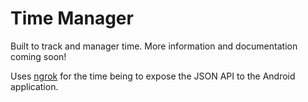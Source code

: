 # Time Manager

Built to track and manager time. More information and documentation coming soon!

Uses [ngrok](https://github.com/inconshreveable/ngrok) for the time being to expose the JSON API to the Android application.
